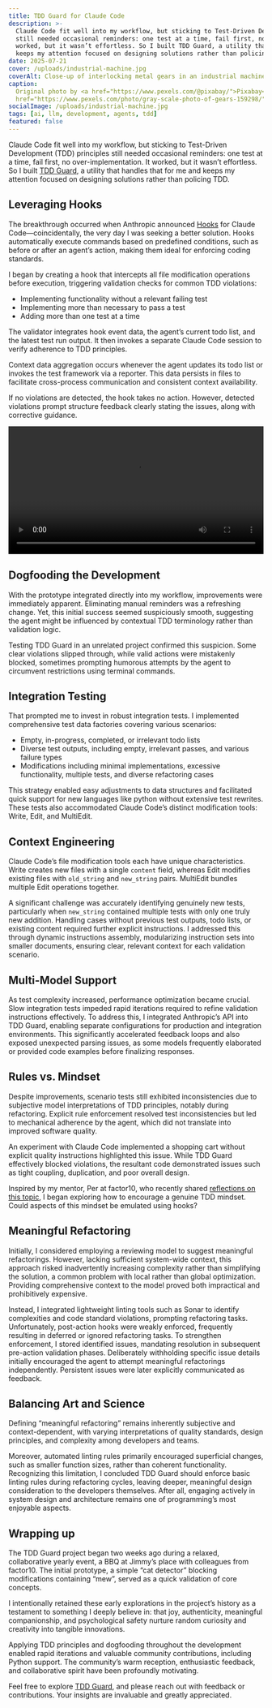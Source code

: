 ```yaml
---
title: TDD Guard for Claude Code
description: >-
  Claude Code fit well into my workflow, but sticking to Test-Driven Development (TDD) principles
  still needed occasional reminders: one test at a time, fail first, no over-implementation. It
  worked, but it wasn’t effortless. So I built TDD Guard, a utility that handles that for me and
  keeps my attention focused on designing solutions rather than policing TDD.
date: 2025-07-21
cover: /uploads/industrial-machine.jpg
coverAlt: Close-up of interlocking metal gears in an industrial machine
caption:
  Original photo by <a href="https://www.pexels.com/@pixabay/">Pixabay</a> on <a
  href="https://www.pexels.com/photo/gray-scale-photo-of-gears-159298/">Pexels</a>
socialImage: /uploads/industrial-machine.jpg
tags: [ai, llm, development, agents, tdd]
featured: false
---
```


Claude Code fit well into my workflow, but sticking to Test-Driven Development (TDD) principles
still needed occasional reminders: one test at a time, fail first, no over-implementation. It
worked, but it wasn’t effortless. So I built [TDD Guard](https://github.com/nizos/tdd-guard), a
utility that handles that for me and keeps my attention focused on designing solutions rather than
policing TDD.

## Leveraging Hooks

The breakthrough occurred when Anthropic announced
[Hooks](https://docs.anthropic.com/en/docs/claude-code/hooks) for Claude Code—coincidentally, the
very day I was seeking a better solution. Hooks automatically execute commands based on predefined
conditions, such as before or after an agent’s action, making them ideal for enforcing coding
standards.

I began by creating a hook that intercepts all file modification operations before execution,
triggering validation checks for common TDD violations:

- Implementing functionality without a relevant failing test
- Implementing more than necessary to pass a test
- Adding more than one test at a time

The validator integrates hook event data, the agent’s current todo list, and the latest test run
output. It then invokes a separate Claude Code session to verify adherence to TDD principles.

Context data aggregation occurs whenever the agent updates its todo list or invokes the test
framework via a reporter. This data persists in files to facilitate cross-process communication and
consistent context availability.

If no violations are detected, the hook takes no action. However, detected violations prompt
structure feedback clearly stating the issues, along with corrective guidance.

<video controls width="100%" class="blog-video">
  <source src="/uploads/videos/tdd-guard-demo.mp4" type="video/mp4">
  Your browser does not support the video tag.
</video>

## Dogfooding the Development

With the prototype integrated directly into my workflow, improvements were immediately apparent.
Eliminating manual reminders was a refreshing change. Yet, this initial success seemed suspiciously
smooth, suggesting the agent might be influenced by contextual TDD terminology rather than
validation logic.

Testing TDD Guard in an unrelated project confirmed this suspicion. Some clear violations slipped
through, while valid actions were mistakenly blocked, sometimes prompting humorous attempts by the
agent to circumvent restrictions using terminal commands.

## Integration Testing

That prompted me to invest in robust integration tests. I implemented comprehensive test data
factories covering various scenarios:

- Empty, in-progress, completed, or irrelevant todo lists
- Diverse test outputs, including empty, irrelevant passes, and various failure types
- Modifications including minimal implementations, excessive functionality, multiple tests, and
  diverse refactoring cases

This strategy enabled easy adjustments to data structures and facilitated quick support for new
languages like python without extensive test rewrites. These tests also accommodated Claude Code’s
distinct modification tools: Write, Edit, and MultiEdit.

## Context Engineering

Claude Code’s file modification tools each have unique characteristics. Write creates new files with
a single `content` field, whereas Edit modifies existing files with `old_string` and `new_string`
pairs. MultiEdit bundles multiple Edit operations together.

A significant challenge was accurately identifying genuinely new tests, particularly when
`new_string` contained multiple tests with only one truly new addition. Handling cases without
previous test outputs, todo lists, or existing content required further explicit instructions. I
addressed this through dynamic instructions assembly, modularizing instruction sets into smaller
documents, ensuring clear, relevant context for each validation scenario.

## Multi-Model Support

As test complexity increased, performance optimization became crucial. Slow integration tests
impeded rapid iterations required to refine validation instructions effectively. To address this, I
integrated Anthropic’s API into TDD Guard, enabling separate configurations for production and
integration environments. This significantly accelerated feedback loops and also exposed unexpected
parsing issues, as some models frequently elaborated or provided code examples before finalizing
responses.

## Rules vs. Mindset

Despite improvements, scenario tests still exhibited inconsistencies due to subjective model
interpretations of TDD principles, notably during refactoring. Explicit rule enforcement resolved
test inconsistencies but led to mechanical adherence by the agent, which did not translate into
improved software quality.

An experiment with Claude Code implemented a shopping cart without explicit quality instructions
highlighted this issue. While TDD Guard effectively blocked violations, the resultant code
demonstrated issues such as tight coupling, duplication, and poor overall design.

Inspired by my mentor, Per at factor10, who recently shared
[reflections on this topic](https://programmaticallyspeaking.com/a-tdd-mindset.html), I began
exploring how to encourage a genuine TDD mindset. Could aspects of this mindset be emulated using
hooks?

## Meaningful Refactoring

Initially, I considered employing a reviewing model to suggest meaningful refactorings. However,
lacking sufficient system-wide context, this approach risked inadvertently increasing complexity
rather than simplifying the solution, a common problem with local rather than global optimization.
Providing comprehensive context to the model proved both impractical and prohibitively expensive.

Instead, I integrated lightweight linting tools such as Sonar to identify complexities and code
standard violations, prompting refactoring tasks. Unfortunately, post-action hooks were weakly
enforced, frequently resulting in deferred or ignored refactoring tasks. To strengthen enforcement,
I stored identified issues, mandating resolution in subsequent pre-action validation phases.
Deliberately withholding specific issue details initially encouraged the agent to attempt meaningful
refactorings independently. Persistent issues were later explicitly communicated as feedback.

## Balancing Art and Science

Defining “meaningful refactoring” remains inherently subjective and context-dependent, with varying
interpretations of quality standards, design principles, and complexity among developers and teams.

Moreover, automated linting rules primarily encouraged superficial changes, such as smaller function
sizes, rather than coherent functionality. Recognizing this limitation, I concluded TDD Guard should
enforce basic linting rules during refactoring cycles, leaving deeper, meaningful design
consideration to the developers themselves. After all, engaging actively in system design and
architecture remains one of programming’s most enjoyable aspects.

## Wrapping up

The TDD Guard project began two weeks ago during a relaxed, collaborative yearly event, a BBQ at
Jimmy’s place with colleagues from factor10. The initial prototype, a simple “cat detector” blocking
modifications containing “mew”, served as a quick validation of core concepts.

I intentionally retained these early explorations in the project’s history as a testament to
something I deeply believe in: that joy, authenticity, meaningful companionship, and psychological
safety nurture random curiosity and creativity into tangible innovations.

Applying TDD principles and dogfooding throughout the development enabled rapid iterations and
valuable community contributions, including Python support. The community’s warm reception,
enthusiastic feedback, and collaborative spirit have been profoundly motivating.

Feel free to explore [TDD Guard](https://github.com/nizos/tdd-guard), and please reach out with
feedback or contributions. Your insights are invaluable and greatly appreciated.
